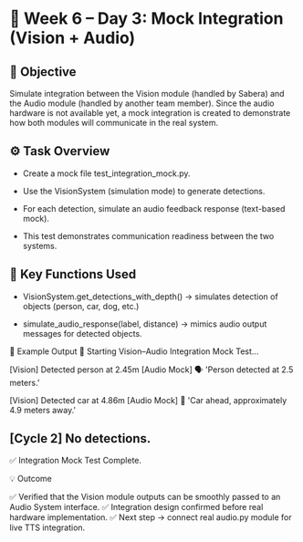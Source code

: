 # 📅 Week 6 – Day 3: Mock Integration (Vision + Audio)
## 🎯 Objective

Simulate integration between the Vision module (handled by Sabera) and the Audio module (handled by another team member).
Since the audio hardware is not available yet, a mock integration is created to demonstrate how both modules will communicate in the real system.

## ⚙️ Task Overview

- Create a mock file test_integration_mock.py.

- Use the VisionSystem (simulation mode) to generate detections.

- For each detection, simulate an audio feedback response (text-based mock).

- This test demonstrates communication readiness between the two systems.

## 🧠 Key Functions Used

- VisionSystem.get_detections_with_depth() → simulates detection of objects (person, car, dog, etc.)

- simulate_audio_response(label, distance) → mimics audio output messages for detected objects.

🧩 Example Output
🔹 Starting Vision–Audio Integration Mock Test...

[Vision] Detected person at 2.45m
[Audio Mock] 🗣️ 'Person detected at 2.5 meters.'

[Vision] Detected car at 4.86m
[Audio Mock] 🚗 'Car ahead, approximately 4.9 meters away.'

[Cycle 2] No detections.
----
✅ Integration Mock Test Complete.

💡 Outcome

✅ Verified that the Vision module outputs can be smoothly passed to an Audio System interface.
✅ Integration design confirmed before real hardware implementation.
✅ Next step → connect real audio.py module for live TTS integration.